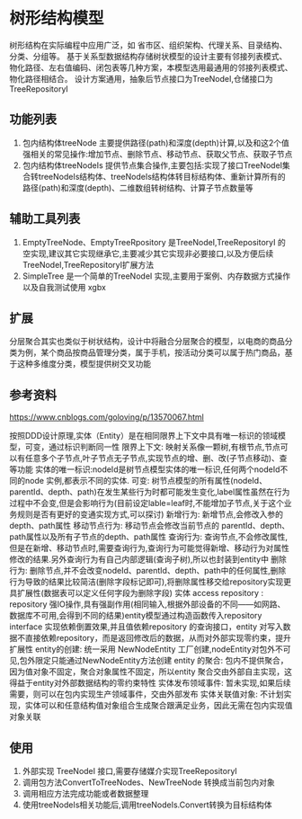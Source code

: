 # 树形结构模型
树形结构在实际编程中应用广泛，如 省市区、组织架构、代理关系、目录结构、分类、分组等。
基于关系型数据结构存储树状模型的设计主要有邻接列表模式、物化路径、左右值编码、闭包表等几种方案，本模型选用最通用的邻接列表模式、物化路径相结合。
设计方案通用，抽象后节点接口为TreeNodeI,仓储接口为TreeRepositoryI
## 功能列表
1. 包内结构体treeNode 主要提供路径(path)和深度(depth)计算,以及和这2个值强相关的常见操作:增加节点、删除节点、移动节点、获取父节点、获取子节点
2. 包内结构体treeNodeIs 提供节点集合操作,主要包括:实现了接口TreeNodeI集合转treeNodeIs结构体、treeNodeIs结构体转目标结构体、重新计算所有的路径(path)和深度(depth)、二维数组转树结构、计算子节点数量等
## 辅助工具列表
1. EmptyTreeNode、EmptyTreeRpository 是TreeNodeI,TreeRepositoryI 的空实现,建议其它实现继承它,主要减少其它实现非必要接口,以及方便后续TreeNodeI,TreeRepositoryI扩展方法
2. SimpleTree 是一个简单的TreeNodeI 实现,主要用于案例、内存数据方式操作以及自我测试使用
xgbx
## 扩展
分层聚合其实也类似于树状结构，设计中将融合分层聚合的模型，以电商的商品分类为例，某个商品按商品管理分类，属于手机，按活动分类可以属于热门商品，基于这种多维度分类，模型提供树交叉功能
## 参考资料
https://www.cnblogs.com/goloving/p/13570067.html

按照DDD设计原理,实体（Entity）是在相同限界上下文中具有唯一标识的领域模型，可变，通过标识判断同一性
限界上下文: 映射关系像一颗树,有根节点,节点可以有任意多个子节点,叶子节点无子节点,实现节点的增、删、改(子节点移动)、查等功能
实体的唯一标识:nodeId是树节点模型实体的唯一标识,任何两个nodeId不同的node 实例,都表示不同的实体.
可变: 树节点模型的所有属性(nodeId、parentId、depth、path)在发生某些行为时都可能发生变化,label属性虽然在行为过程中不会变,但是会影响行为(目前设定lable=leaf时,不能增加子节点,关于这个业务规则是否有更好的变通实现方式,可以探讨)
 新增行为: 新增节点,会修改入参的depth、path属性
 移动节点行为: 移动节点会修改当前节点的 parentId、depth、path属性以及所有子节点的depth、path属性
 查询行为: 查询节点,不会修改属性,但是在新增、移动节点时,需要查询行为,查询行为可能觉得新增、移动行为对属性修改的结果.另外查询行为有自己内部逻辑(查询子树),所以也封装到entity中
 删除行为: 删除节点,并不会改变nodeId、parentId、depth、path中的任何属性,删除行为导致的结果比较简洁(删除字段标记即可),将删除属性移交给repository实现更具扩展性(数据表可以定义任何字段为删除字段)
 实体 access repository : repository 强IO操作,具有强副作用(相同输入,根据外部设备的不同——如网路、数据库不可用,会得到不同的结果)entity模型通过构造函数传入repository interface 实现依赖倒置效果,并且值依赖repository 的查询接口，entity 对写入数据不直接依赖repository，而是返回修改后的数据，从而对外部实现零约束，提升扩展性
 entity的创建: 统一采用 NewNodeEntity 工厂创建,nodeEntity对包外不可见,包外限定只能通过NewNodeEntity方法创建
 entity 的聚合: 包内不提供聚合，因为值对象不固定，聚合对象属性不固定，所以entity 聚合交由外部自主实现，这得益于entity对外部数据结构的零约束特性
 实体发布领域事件: 暂未实现,如果后续需要，则可以在包内实现生产领域事件，交由外部发布
 实体关联值对象: 不计划实现，实体可以和任意结构值对象组合生成聚合跟满足业务，因此无需在包内实现值对象关联


## 使用
1. 外部实现 TreeNodeI 接口,需要存储媒介实现TreeRepositoryI
2. 调用包方法ConvertToTreeNodes、NewTreeNode 转换成当前包内对象
3. 调用相应方法完成功能或者数据整理
4. 使用treeNodeIs相关功能后,调用treeNodeIs.Convert转换为目标结构体